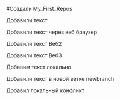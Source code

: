 ﻿#Создали My_First_Repos

Добавили текст

Добавили текст через веб браузер

Добавили текст Веб2

Добавили текст Веб3

Добавим текст локально

Добавили текст в новой ветке newbranch

Добавил локальный конфликт

